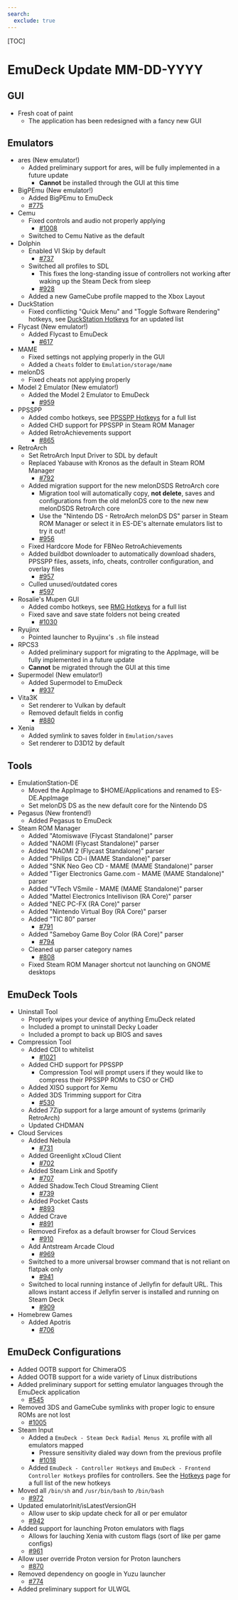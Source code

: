 ```yaml
---
search:
  exclude: true
---
```


[TOC]

# EmuDeck Update MM-DD-YYYY

## GUI

* Fresh coat of paint
    * The application has been redesigned with a fancy new GUI

## Emulators

* ares (New emulator!) 
    * Added preliminary support for ares, will be fully implemented in a future update
        * **Cannot** be installed through the GUI at this time
* BigPEmu (New emulator!)
    * Added BigPEmu to EmuDeck
    * [#775](https://github.com/dragoonDorise/EmuDeck/pull/775)
* Cemu
    * Fixed controls and audio not properly applying
        * [#1008](https://github.com/dragoonDorise/EmuDeck/pull/1008)
    * Switched to Cemu Native as the default
* Dolphin
    * Enabled VI Skip by default
        * [#737](https://github.com/dragoonDorise/EmuDeck/pull/737)
    * Switched all profiles to SDL
        * This fixes the long-standing issue of controllers not working after waking up the Steam Deck from sleep 
        * [#928](https://github.com/dragoonDorise/EmuDeck/pull/928)
    * Added a new GameCube profile mapped to the Xbox Layout
* DuckStation
    * Fixed conflicting "Quick Menu" and "Toggle Software Rendering" hotkeys, see [DuckStation Hotkeys](../emulators/steamos/duckstation.md#duckstation-hotkeys) for an updated list
* Flycast (New emulator!)
    * Added Flycast to EmuDeck
        * [#617](https://github.com/dragoonDorise/EmuDeck/pull/617)
* MAME
    * Fixed settings not applying properly in the GUI
    * Added a `Cheats` folder to `Emulation/storage/mame`
* melonDS
    * Fixed cheats not applying properly
* Model 2 Emulator (New emulator!)
    * Added the Model 2 Emulator to EmuDeck
        * [#959](https://github.com/dragoonDorise/EmuDeck/pull/959)
* PPSSPP
    * Added combo hotkeys, see [PPSSPP Hotkeys](../emulators/steamos/ppsspp.md#ppsspp-hotkeys) for a full list
    * Added CHD support for PPSSPP in Steam ROM Manager
    * Added RetroAchievements support
        * [#865](https://github.com/dragoonDorise/EmuDeck/pull/865)
* RetroArch
    * Set RetroArch Input Driver to SDL by default
    * Replaced Yabause with Kronos as the default in Steam ROM Manager
        * [#792](https://github.com/dragoonDorise/EmuDeck/pull/792)
    * Added migration support for the new melonDSDS RetroArch core
        * Migration tool will automatically copy, **not delete**, saves and configurations from the old melonDS 
        core to the new new melonDSDS RetroArch core  
        * Use the "Nintendo DS - RetroArch melonDS DS" parser in Steam ROM Manager or select it in ES-DE's alternate emulators list to try it out! 
        * [#956](https://github.com/dragoonDorise/EmuDeck/pull/956)
    * Fixed Hardcore Mode for FBNeo RetroAchievements
    * Added buildbot downloader to automatically download shaders, PPSSPP files, assets, info, cheats, controller configuration, and overlay files
        * [#957](https://github.com/dragoonDorise/EmuDeck/commit/dc9803a729db0920fc06d5ef77e6097bee1a4f50)
    * Culled unused/outdated cores
        * [#597](https://github.com/dragoonDorise/EmuDeck/pull/597)
* Rosalie's Mupen GUI
    * Added combo hotkeys, see [RMG Hotkeys](../emulators/steamos/rmg.md#rmg-hotkeys) for a full list
    * Fixed save and save state folders not being created
        * [#1030](https://github.com/dragoonDorise/EmuDeck/commits/dev/)
* Ryujinx 
    * Pointed launcher to Ryujinx's `.sh` file instead
* RPCS3
    * Added preliminary support for migrating to the AppImage, will be fully implemented in a future update
    * **Cannot** be migrated through the GUI at this time
* Supermodel (New emulator!)
    * Added Supermodel to EmuDeck
        * [#937](https://github.com/dragoonDorise/EmuDeck/pull/937)
* Vita3K
    * Set renderer to Vulkan by default
    * Removed default fields in config
        * [#880](https://github.com/dragoonDorise/EmuDeck/pull/895)
* Xenia
    * Added symlink to saves folder in `Emulation/saves`
    * Set renderer to D3D12 by default

## Tools

* EmulationStation-DE
    * Moved the AppImage to $HOME/Applications and renamed to ES-DE.AppImage
    * Set melonDS DS as the new default core for the Nintendo DS
* Pegasus (New frontend!)
    * Added Pegasus to EmuDeck  
* Steam ROM Manager
    * Added "Atomiswave (Flycast Standalone)" parser
    * Added "NAOMI (Flycast Standalone)" parser
    * Added "NAOMI 2 (Flycast Standalone)" parser
    * Added "Philips CD-i (MAME Standalone)" parser
    * Added "SNK Neo Geo CD - MAME (MAME Standalone)" parser
    * Added "Tiger Electronics Game.com - MAME (MAME Standalone)" parser
    * Added "VTech VSmile - MAME (MAME Standalone)" parser
    * Added "Mattel Electronics Intellivison (RA Core)" parser
    * Added "NEC PC-FX (RA Core)" parser
    * Added "Nintendo Virtual Boy (RA Core)" parser
    * Added "TIC 80" parser
        * [#791](https://github.com/dragoonDorise/EmuDeck/pull/791)
    * Added "Sameboy Game Boy Color (RA Core)" parser
        * [#794](https://github.com/dragoonDorise/EmuDeck/pull/794) 
    * Cleaned up parser category names
        * [#808](https://github.com/dragoonDorise/EmuDeck/pull/808)
    * Fixed Steam ROM Manager shortcut not launching on GNOME desktops

## EmuDeck Tools

* Uninstall Tool
    * Properly wipes your device of anything EmuDeck related
    * Included a prompt to uninstall Decky Loader
    * Included a prompt to back up BIOS and saves
* Compression Tool
    * Added CDI to whitelist
        * [#1021](https://github.com/dragoonDorise/EmuDeck/pull/1021)
    * Added CHD support for PPSSPP
        * Compression Tool will prompt users if they would like to compress their PPSSPP ROMs to CSO or CHD
    * Added XISO support for Xemu
    * Added 3DS Trimming support for Citra
        * [#530](https://github.com/dragoonDorise/EmuDeck/pull/530)
    * Added 7Zip support for a large amount of systems (primarily RetroArch)
    * Updated CHDMAN
* Cloud Services   
    * Added Nebula
        * [#731](https://github.com/dragoonDorise/EmuDeck/pull/731)
    * Added Greenlight xCloud Client
        * [#702](https://github.com/dragoonDorise/EmuDeck/pull/702)
    * Added Steam Link and Spotify
        * [#707](https://github.com/dragoonDorise/EmuDeck/pull/707)
    * Added Shadow.Tech Cloud Streaming Client
        * [#739](https://github.com/dragoonDorise/EmuDeck/pull/739)
    * Added Pocket Casts
        * [#893](https://github.com/dragoonDorise/EmuDeck/pull/893)
    * Added Crave
        * [#891](https://github.com/dragoonDorise/EmuDeck/pull/891)
    * Removed Firefox as a default browser for Cloud Services
        * [#910](https://github.com/dragoonDorise/EmuDeck/pull/910)
    * Add Antstream Arcade Cloud
        * [#969](https://github.com/dragoonDorise/EmuDeck/pull/969)
    * Switched to a more universal browser command that is not reliant on flatpak only
        * [#941](https://github.com/dragoonDorise/EmuDeck/pull/941)
    * Switched to local running instance of Jellyfin for default URL. This allows instant access if Jellyfin server is installed and running on Steam Deck
        * [#909](https://github.com/dragoonDorise/EmuDeck/pull/909)
* Homebrew Games
    * Added Apotris
        * [#706](https://github.com/dragoonDorise/EmuDeck/pull/706)

## EmuDeck Configurations

* Added OOTB support for ChimeraOS
* Added OOTB support for a wide variety of Linux distributions
* Added preliminary support for setting emulator languages through the EmuDeck application
    * [#545](https://github.com/dragoonDorise/EmuDeck/pull/545)
* Removed 3DS and GameCube symlinks with proper logic to ensure ROMs are not lost
    * [#1005](https://github.com/dragoonDorise/EmuDeck/pull/1005)
* Steam Input
    * Added a `EmuDeck - Steam Deck Radial Menus XL` profile with all emulators mapped 
        * Pressure sensitivity dialed way down from the previous profile   
        * [#1018](https://github.com/dragoonDorise/EmuDeck/pull/1018)
    * Added `EmuDeck - Controller Hotkeys` and `EmuDeck - Frontend Controller Hotkeys` profiles for controllers. See the [Hotkeys](../controls-and-hotkeys/steamos/hotkeys.md) page for a full list of the new hotkeys
* Moved all `/bin/sh` and `/usr/bin/bash` to `/bin/bash` 
    * [#972](https://github.com/dragoonDorise/EmuDeck/pull/972)
* Updated emulatorInit/isLatestVersionGH
    * Allow user to skip update check for all or per emulator
    * [#942](https://github.com/dragoonDorise/EmuDeck/pull/942)
* Added support for launching Proton emulators with flags
    * Allows for lauching Xenia with custom flags (sort of like per game configs)
    * [#961](https://github.com/dragoonDorise/EmuDeck/pull/961)
* Allow user override Proton version for Proton launchers
    * [#870](https://github.com/dragoonDorise/EmuDeck/pull/870)
* Removed dependency on google in Yuzu launcher
    * [#774](https://github.com/dragoonDorise/EmuDeck/pull/774)
* Added preliminary support for ULWGL